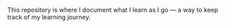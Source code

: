 This repository is where I document what I learn as I go — a way to keep track of my learning journey.
